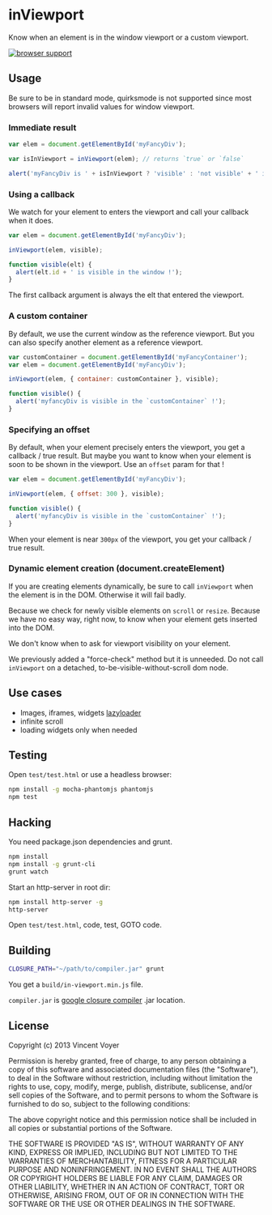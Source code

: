 # inViewport

Know when an element is in the window viewport or a custom viewport.

[![browser support](https://ci.testling.com/vvo/in-viewport.png)](https://ci.testling.com/vvo/in-viewport)

## Usage

Be sure to be in standard mode, quirksmode is not supported since most browsers
will report invalid values for window viewport.

### Immediate result

```js
var elem = document.getElementById('myFancyDiv');

var isInViewport = inViewport(elem); // returns `true` or `false`

alert('myFancyDiv is ' + isInViewport ? 'visible' : 'not visible' + ' in the window');
```

### Using a callback

We watch for your element to enters the viewport and call your callback when it does.

```js
var elem = document.getElementById('myFancyDiv');

inViewport(elem, visible);

function visible(elt) {
  alert(elt.id + ' is visible in the window !');
}
```
The first callback argument is always the elt that entered the viewport.

### A custom container

By default, we use the current window as the reference viewport.
But you can also specify another element as a reference viewport.

```js
var customContainer = document.getElementById('myFancyContainer');
var elem = document.getElementById('myFancyDiv');

inViewport(elem, { container: customContainer }, visible);

function visible() {
  alert('myfancyDiv is visible in the `customContainer` !');
}
```

### Specifying an offset

By default, when your element precisely enters the viewport, you get a callback / true result.
But maybe you want to know when your element is soon to be shown in the viewport.
Use an `offset` param for that !

```js
var elem = document.getElementById('myFancyDiv');

inViewport(elem, { offset: 300 }, visible);

function visible() {
  alert('myfancyDiv is visible in the `customContainer` !');
}
```

When your element is near `300px` of the viewport, you get your callback / true result.

### Dynamic element creation (document.createElement)

If you are creating elements dynamically, be sure to call `inViewport` when the
element is in the DOM. Otherwise it will fail badly.

Because we check for newly visible elements on `scroll` or `resize`.
Because we have no easy way, right now, to know when your element gets inserted
into the DOM.

We don't know when to ask for viewport visibility on your element.

We previously added a "force-check" method but it is unneeded.
Do not call `inViewport` on a detached, to-be-visible-without-scroll dom node.

## Use cases

* Images, iframes, widgets [lazyloader](/vvo/lazyload)
* infinite scroll
* loading widgets only when needed

## Testing

Open `test/test.html` or use a headless browser:

```bash
npm install -g mocha-phantomjs phantomjs
npm test
```

## Hacking

You need package.json dependencies and grunt.

```bash
npm install
npm install -g grunt-cli
grunt watch
```

Start an http-server in root dir:

```bash
npm install http-server -g
http-server
```

Open `test/test.html`, code, test, GOTO code.

## Building

```bash
CLOSURE_PATH="~/path/to/compiler.jar" grunt
```

You get a `build/in-viewport.min.js` file.

`compiler.jar` is [google closure compiler](https://code.google.com/p/closure-compiler/downloads/list) .jar location.

## License

Copyright (c) 2013 Vincent Voyer

Permission is hereby granted, free of charge, to any person obtaining
a copy of this software and associated documentation files (the
"Software"), to deal in the Software without restriction, including
without limitation the rights to use, copy, modify, merge, publish,
distribute, sublicense, and/or sell copies of the Software, and to
permit persons to whom the Software is furnished to do so, subject to
the following conditions:

The above copyright notice and this permission notice shall be
included in all copies or substantial portions of the Software.

THE SOFTWARE IS PROVIDED "AS IS", WITHOUT WARRANTY OF ANY KIND,
EXPRESS OR IMPLIED, INCLUDING BUT NOT LIMITED TO THE WARRANTIES OF
MERCHANTABILITY, FITNESS FOR A PARTICULAR PURPOSE AND
NONINFRINGEMENT. IN NO EVENT SHALL THE AUTHORS OR COPYRIGHT HOLDERS BE
LIABLE FOR ANY CLAIM, DAMAGES OR OTHER LIABILITY, WHETHER IN AN ACTION
OF CONTRACT, TORT OR OTHERWISE, ARISING FROM, OUT OF OR IN CONNECTION
WITH THE SOFTWARE OR THE USE OR OTHER DEALINGS IN THE SOFTWARE.